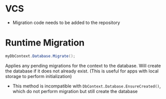 # VCS

- Migration code needs to be added to the repository

# Runtime Migration

```cs
myDbContext.Database.Migrate();
```

Applies any pending migrations for the context to the database. Will create the
database if it does not already exist. (This is useful for apps with local
storage to perform initialization)

- This method is incompatible with `DbContext.Database.EnsureCreated()`, which
  do not perform migration but still create the database
